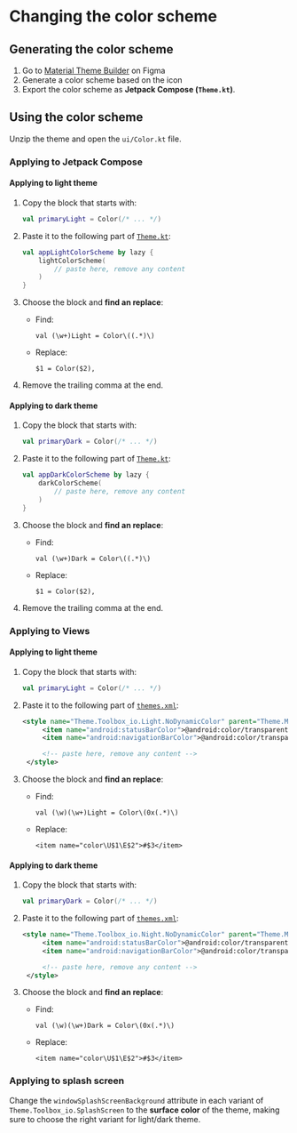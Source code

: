 # Changing the color scheme
## Generating the color scheme
1. Go to 
   [Material Theme Builder](
   https://www.figma.com/community/plugin/1034969338659738588/material-theme-builder
   ) on Figma
2. Generate a color scheme based on the icon
3. Export the color scheme as **Jetpack Compose (`Theme.kt`)**.

## Using the color scheme
Unzip the theme and open the `ui/Color.kt` file.

### Applying to Jetpack Compose


#### Applying to light theme
1. Copy the block that starts with:
   
   ```kotlin
   val primaryLight = Color(/* ... */)
   ```
2. Paste it to the following part of [`Theme.kt`](../app/src/main/java/io/toolbox/ui/Theme.kt):
   
   ```kotlin
   val appLightColorScheme by lazy { 
       lightColorScheme(
           // paste here, remove any content
       )
   }
   ```
3. Choose the block and **find an replace**:
   - Find:
     
     ```regexp
     val (\w+)Light = Color\((.*)\)
     ```
   - Replace:

     ```text
     $1 = Color($2),
     ```
4. Remove the trailing comma at the end.

#### Applying to dark theme
1. Copy the block that starts with:

   ```kotlin
   val primaryDark = Color(/* ... */)
   ```
2. Paste it to the following part of [`Theme.kt`](../app/src/main/java/io/toolbox/ui/Theme.kt):

   ```kotlin
   val appDarkColorScheme by lazy { 
       darkColorScheme(
           // paste here, remove any content
       )
   }
   ```
3. Choose the block and **find an replace**:
    - Find:

      ```regexp
      val (\w+)Dark = Color\((.*)\)
      ```
    - Replace:

      ```text
      $1 = Color($2),
      ```
4. Remove the trailing comma at the end.

### Applying to Views

#### Applying to light theme
1. Copy the block that starts with:

   ```kotlin
   val primaryLight = Color(/* ... */)
   ```
2. Paste it to the following part of [`themes.xml`](../app/src/main/res/values/themes.xml):

   ```xml
   <style name="Theme.Toolbox_io.Light.NoDynamicColor" parent="Theme.Material3.Light">
        <item name="android:statusBarColor">@android:color/transparent</item>
        <item name="android:navigationBarColor">@android:color/transparent</item>

        <!-- paste here, remove any content -->
    </style>
   ```
3. Choose the block and **find an replace**:
    - Find:

      ```regexp
      val (\w)(\w+)Light = Color\(0x(.*)\)
      ```
    - Replace:
   
      ```text
      <item name="color\U$1\E$2">#$3</item>
      ```

#### Applying to dark theme
1. Copy the block that starts with:

   ```kotlin
   val primaryDark = Color(/* ... */)
   ```
2. Paste it to the following part of [`themes.xml`](../app/src/main/res/values/themes.xml):

   ```xml
   <style name="Theme.Toolbox_io.Night.NoDynamicColor" parent="Theme.Material3.Dark">
        <item name="android:statusBarColor">@android:color/transparent</item>
        <item name="android:navigationBarColor">@android:color/transparent</item>

        <!-- paste here, remove any content -->
    </style>
   ```
3. Choose the block and **find an replace**:
    - Find:

      ```regexp
      val (\w)(\w+)Dark = Color\(0x(.*)\)
      ```
    - Replace:

      ```text
      <item name="color\U$1\E$2">#$3</item>
      ```

### Applying to splash screen
Change the `windowSplashScreenBackground` attribute in each variant of `Theme.Toolbox_io.SplashScreen`
to the **surface color** of the theme, making sure to choose the right variant for light/dark theme.